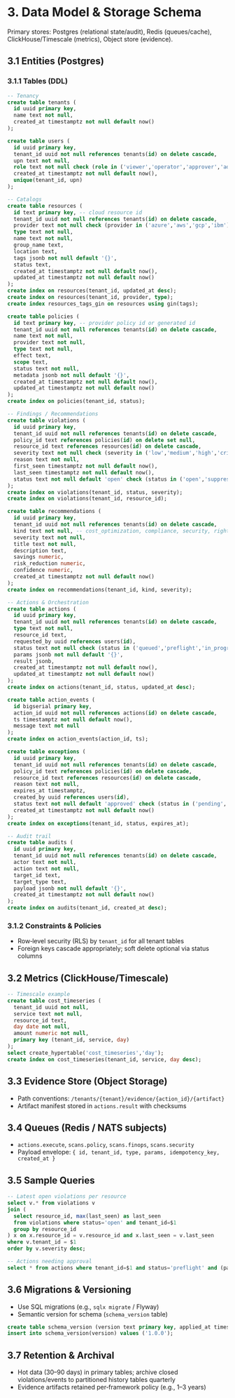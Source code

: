 # 3. Data Model & Storage Schema

Primary stores: Postgres (relational state/audit), Redis (queues/cache), ClickHouse/Timescale (metrics), Object store (evidence).

## 3.1 Entities (Postgres)

### 3.1.1 Tables (DDL)
```sql
-- Tenancy
create table tenants (
  id uuid primary key,
  name text not null,
  created_at timestamptz not null default now()
);

create table users (
  id uuid primary key,
  tenant_id uuid not null references tenants(id) on delete cascade,
  upn text not null,
  role text not null check (role in ('viewer','operator','approver','admin')),
  created_at timestamptz not null default now(),
  unique(tenant_id, upn)
);

-- Catalogs
create table resources (
  id text primary key, -- cloud resource id
  tenant_id uuid not null references tenants(id) on delete cascade,
  provider text not null check (provider in ('azure','aws','gcp','ibm')),
  type text not null,
  name text not null,
  group_name text,
  location text,
  tags jsonb not null default '{}',
  status text,
  created_at timestamptz not null default now(),
  updated_at timestamptz not null default now()
);
create index on resources(tenant_id, updated_at desc);
create index on resources(tenant_id, provider, type);
create index resources_tags_gin on resources using gin(tags);

create table policies (
  id text primary key, -- provider policy id or generated id
  tenant_id uuid not null references tenants(id) on delete cascade,
  name text not null,
  provider text not null,
  type text not null,
  effect text,
  scope text,
  status text not null,
  metadata jsonb not null default '{}',
  created_at timestamptz not null default now(),
  updated_at timestamptz not null default now()
);
create index on policies(tenant_id, status);

-- Findings / Recommendations
create table violations (
  id uuid primary key,
  tenant_id uuid not null references tenants(id) on delete cascade,
  policy_id text references policies(id) on delete set null,
  resource_id text references resources(id) on delete cascade,
  severity text not null check (severity in ('low','medium','high','critical')),
  reason text not null,
  first_seen timestamptz not null default now(),
  last_seen timestamptz not null default now(),
  status text not null default 'open' check (status in ('open','suppressed','fixed'))
);
create index on violations(tenant_id, status, severity);
create index on violations(tenant_id, resource_id);

create table recommendations (
  id uuid primary key,
  tenant_id uuid not null references tenants(id) on delete cascade,
  kind text not null, -- cost_optimization, compliance, security, rightsizing
  severity text not null,
  title text not null,
  description text,
  savings numeric,
  risk_reduction numeric,
  confidence numeric,
  created_at timestamptz not null default now()
);
create index on recommendations(tenant_id, kind, severity);

-- Actions & Orchestration
create table actions (
  id uuid primary key,
  tenant_id uuid not null references tenants(id) on delete cascade,
  type text not null,
  resource_id text,
  requested_by uuid references users(id),
  status text not null check (status in ('queued','preflight','in_progress','verifying','completed','failed','rolled_back')),
  params jsonb not null default '{}',
  result jsonb,
  created_at timestamptz not null default now(),
  updated_at timestamptz not null default now()
);
create index on actions(tenant_id, status, updated_at desc);

create table action_events (
  id bigserial primary key,
  action_id uuid not null references actions(id) on delete cascade,
  ts timestamptz not null default now(),
  message text not null
);
create index on action_events(action_id, ts);

create table exceptions (
  id uuid primary key,
  tenant_id uuid not null references tenants(id) on delete cascade,
  policy_id text references policies(id) on delete cascade,
  resource_id text references resources(id) on delete cascade,
  reason text not null,
  expires_at timestamptz,
  created_by uuid references users(id),
  status text not null default 'approved' check (status in ('pending','approved','rejected','expired')),
  created_at timestamptz not null default now()
);
create index on exceptions(tenant_id, status, expires_at);

-- Audit trail
create table audits (
  id uuid primary key,
  tenant_id uuid not null references tenants(id) on delete cascade,
  actor text not null,
  action text not null,
  target_id text,
  target_type text,
  payload jsonb not null default '{}',
  created_at timestamptz not null default now()
);
create index on audits(tenant_id, created_at desc);
```

### 3.1.2 Constraints & Policies
- Row‑level security (RLS) by `tenant_id` for all tenant tables
- Foreign keys cascade appropriately; soft delete optional via status columns

## 3.2 Metrics (ClickHouse/Timescale)
```sql
-- Timescale example
create table cost_timeseries (
  tenant_id uuid not null,
  service text not null,
  resource_id text,
  day date not null,
  amount numeric not null,
  primary key (tenant_id, service, day)
);
select create_hypertable('cost_timeseries','day');
create index on cost_timeseries(tenant_id, service, day desc);
```

## 3.3 Evidence Store (Object Storage)
- Path conventions: `/tenants/{tenant}/evidence/{action_id}/{artifact}`
- Artifact manifest stored in `actions.result` with checksums

## 3.4 Queues (Redis / NATS subjects)
- `actions.execute`, `scans.policy`, `scans.finops`, `scans.security`
- Payload envelope: `{ id, tenant_id, type, params, idempotency_key, created_at }`

## 3.5 Sample Queries
```sql
-- Latest open violations per resource
select v.* from violations v
join (
  select resource_id, max(last_seen) as last_seen
  from violations where status='open' and tenant_id=$1
  group by resource_id
) x on x.resource_id = v.resource_id and x.last_seen = v.last_seen
where v.tenant_id = $1
order by v.severity desc;

-- Actions needing approval
select * from actions where tenant_id=$1 and status='preflight' and (params->>'requires_approval')='true';
```

## 3.6 Migrations & Versioning
- Use SQL migrations (e.g., `sqlx migrate` / Flyway)
- Semantic version for schema (`schema_version` table)
```sql
create table schema_version (version text primary key, applied_at timestamptz default now());
insert into schema_version(version) values ('1.0.0');
```

## 3.7 Retention & Archival
- Hot data (30–90 days) in primary tables; archive closed violations/events to partitioned history tables quarterly
- Evidence artifacts retained per‑framework policy (e.g., 1–3 years)
